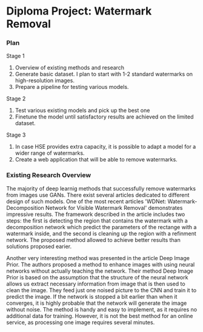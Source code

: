 # Diploma Project: Watermark Removal

### Plan

Stage 1

1. Overview of existing methods and research
2. Generate basic dataset. I plan to start with 1-2 standard watermarks on high-resolution images.
3. Prepare a pipeline for testing various models. 

Stage 2

1. Test various existing models and pick up the best one
2. Finetune the model until satisfactory results are achieved on the limited dataset.

Stage 3

1. In case HSE provides extra capacity, it is possible to adapt a model for a wider range of watermarks.
2. Create a web application that will be able to remove watermarks.

### Existing Research Overview

The majority of deep learnig methods that successfully remove watermarks from images use GANs. There exist several articles dedicated to different design of such models. One of the most recent articles 'WDNet: Watermark-Decomposition Network for Visible Watermark Removal' demonstrates impressive results. The framework described in the article includes two steps:  the first is detecting the region that contains the watermark with a decomposition network which predict the parameters of the rectange with a watermark inside,  and the second is cleaning up the region with a refinment network. The proposed method allowed to achieve better results than solutions proposed earier.

Another very interesting method was presented in the article Deep Image Prior. The authors proposed a method to enhance images with using neural networks without actually teaching the network. Their method Deep Image Prior is based on the assumption that the structure of the neural network allows us extract necessary information from image that is then used to clean the image. They feed just one noised picture to the CNN and train it to predict the image. If the network is stopped a bit earlier than when it converges, it is highly probable that the network will generate the image without noise. The method is handy  and easy to implement, as it requires no additional data for training. However, it is not the best method for an online service, as processing one image requires several minutes.
